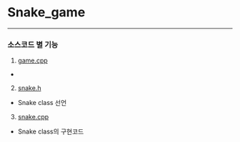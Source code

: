 # Snake_game      
- - -   
### 소스코드 별 기능      
1. [game.cpp](https://github.com/ms214/Snake_game/blob/master/game.cpp)
  *

2. [snake.h](https://github.com/ms214/Snake_game/blob/master/snake.h)
  * Snake class 선언   

3. [snake.cpp](https://github.com/ms214/Snake_game/blob/master/snake.cpp)
  * Snake class의 구현코드
